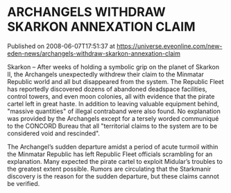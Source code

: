 # ARCHANGELS WITHDRAW SKARKON ANNEXATION CLAIM
Published on 2008-06-07T17:51:37 at https://universe.eveonline.com/new-eden-news/archangels-withdraw-skarkon-annexation-claim

Skarkon – After weeks of holding a symbolic grip on the planet of Skarkon II, the Archangels unexpectedly withdrew their claim to the Minmatar Republic world and all but disappeared from the system. The Republic Fleet has reportedly discovered dozens of abandoned deadspace facilities, control towers, and even moon colonies, all with evidence that the pirate cartel left in great haste. In addition to leaving valuable equipment behind, "massive quantities" of illegal contraband were also found. No explanation was provided by the Archangels except for a tersely worded communiqué to the CONCORD Bureau that all "territorial claims to the system are to be considered void and rescinded". 

The Archangel’s sudden departure amidst a period of acute turmoil within the Minmatar Republic has left Republic Fleet officials scrambling for an explanation. Many expected the pirate cartel to exploit Midular’s troubles to the greatest extent possible. Rumors are circulating that the Starkmanir discovery is the reason for the sudden departure, but these claims cannot be verified.
